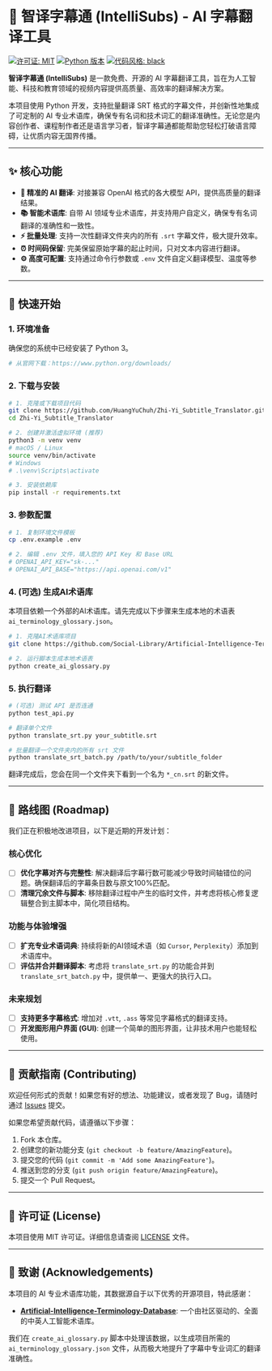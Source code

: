 # 🚀 智译字幕通 (IntelliSubs) - AI 字幕翻译工具

[![许可证: MIT](https://img.shields.io/badge/License-MIT-yellow.svg)](https://opensource.org/licenses/MIT)
[![Python 版本](https://img.shields.io/badge/python-3.6+-blue.svg)](https://www.python.org/downloads/)
[![代码风格: black](https://img.shields.io/badge/code%20style-black-000000.svg)](https://github.com/psf/black)

**智译字幕通 (IntelliSubs)** 是一款免费、开源的 AI 字幕翻译工具，旨在为人工智能、科技和教育领域的视频内容提供高质量、高效率的翻译解决方案。

本项目使用 Python 开发，支持批量翻译 SRT 格式的字幕文件，并创新性地集成了可定制的 AI 专业术语库，确保专有名词和技术词汇的翻译准确性。无论您是内容创作者、课程制作者还是语言学习者，智译字幕通都能帮助您轻松打破语言障碍，让优质内容无国界传播。

---

## ✨ 核心功能

-   **🎯 精准的 AI 翻译**: 对接兼容 OpenAI 格式的各大模型 API，提供高质量的翻译结果。
-   **📚 智能术语库**: 自带 AI 领域专业术语库，并支持用户自定义，确保专有名词翻译的准确性和一致性。
-   **⚡️ 批量处理**: 支持一次性翻译文件夹内的所有 `.srt` 字幕文件，极大提升效率。
-   **⏰ 时间码保留**: 完美保留原始字幕的起止时间，只对文本内容进行翻译。
-   **⚙️ 高度可配置**: 支持通过命令行参数或 `.env` 文件自定义翻译模型、温度等参数。

---

## 🚀 快速开始

### 1. 环境准备

确保您的系统中已经安装了 Python 3。
```sh
# 从官网下载：https://www.python.org/downloads/
```

### 2. 下载与安装

```bash
# 1. 克隆或下载项目代码
git clone https://github.com/HuangYuChuh/Zhi-Yi_Subtitle_Translator.git
cd Zhi-Yi_Subtitle_Translator

# 2. 创建并激活虚拟环境 (推荐)
python3 -m venv venv
# macOS / Linux
source venv/bin/activate
# Windows
# .\venv\Scripts\activate

# 3. 安装依赖库
pip install -r requirements.txt
```

### 3. 参数配置

```bash
# 1. 复制环境文件模板
cp .env.example .env

# 2. 编辑 .env 文件，填入您的 API Key 和 Base URL
# OPENAI_API_KEY="sk-..."
# OPENAI_API_BASE="https://api.openai.com/v1"
```

### 4. (可选) 生成AI术语库

本项目依赖一个外部的AI术语库。请先完成以下步骤来生成本地的术语表 `ai_terminology_glossary.json`。

```bash
# 1. 克隆AI术语库项目
git clone https://github.com/Social-Library/Artificial-Intelligence-Terminology-Database.git

# 2. 运行脚本生成本地术语表
python create_ai_glossary.py
```

### 5. 执行翻译

```bash
# (可选) 测试 API 是否连通
python test_api.py

# 翻译单个文件
python translate_srt.py your_subtitle.srt

# 批量翻译一个文件夹内的所有 srt 文件
python translate_srt_batch.py /path/to/your/subtitle_folder
```

翻译完成后，您会在同一个文件夹下看到一个名为 `*_cn.srt` 的新文件。

---

## 🎯 路线图 (Roadmap)

我们正在积极地改进项目，以下是近期的开发计划：

### 核心优化

-   [ ] **优化字幕对齐与完整性**: 解决翻译后字幕行数可能减少导致时间轴错位的问题。确保翻译后的字幕条目数与原文100%匹配。
-   [ ] **清理冗余文件与脚本**: 移除翻译过程中产生的临时文件，并考虑将核心修复逻辑整合到主脚本中，简化项目结构。

### 功能与体验增强

-   [ ] **扩充专业术语词典**: 持续将新的AI领域术语（如 `Cursor`, `Perplexity`）添加到术语库中。
-   [ ] **评估并合并翻译脚本**: 考虑将 `translate_srt.py` 的功能合并到 `translate_srt_batch.py` 中，提供单一、更强大的执行入口。

### 未来规划

-   [ ] **支持更多字幕格式**: 增加对 `.vtt`, `.ass` 等常见字幕格式的翻译支持。
-   [ ] **开发图形用户界面 (GUI)**: 创建一个简单的图形界面，让非技术用户也能轻松使用。

---

## 🤝 贡献指南 (Contributing)

欢迎任何形式的贡献！如果您有好的想法、功能建议，或者发现了 Bug，请随时通过 [Issues](https://github.com/HuangYuChuh/Zhi-Yi_Subtitle_Translator/issues) 提交。

如果您希望贡献代码，请遵循以下步骤：
1.  Fork 本仓库。
2.  创建您的新功能分支 (`git checkout -b feature/AmazingFeature`)。
3.  提交您的代码 (`git commit -m 'Add some AmazingFeature'`)。
4.  推送到您的分支 (`git push origin feature/AmazingFeature`)。
5.  提交一个 Pull Request。

---

## 📄 许可证 (License)

本项目使用 MIT 许可证。详细信息请查阅 [LICENSE](LICENSE) 文件。

---

## 🙏 致谢 (Acknowledgements)

本项目的 AI 专业术语库功能，其数据源自于以下优秀的开源项目，特此感谢：

-   **[Artificial-Intelligence-Terminology-Database](https://github.com/Social-Library/Artificial-Intelligence-Terminology-Database)**: 一个由社区驱动的、全面的中英人工智能术语库。

我们在 `create_ai_glossary.py` 脚本中处理该数据，以生成项目所需的 `ai_terminology_glossary.json` 文件，从而极大地提升了字幕中专业词汇的翻译准确性。 
